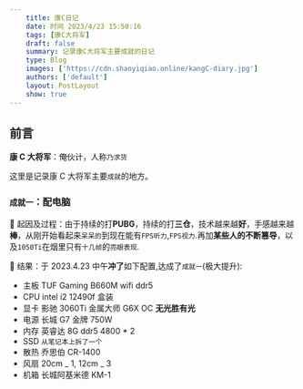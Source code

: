 ```yaml
---
    title: 康C日记
    date: 时间 2023/4/23 15:50:16
    tags: [康C大将军]
    draft: false
    summary: 记录康C大将军主要成就的日记
    type: Blog
    images: ['https://cdn.shaoyiqiao.online/kangC-diary.jpg']
    authors: ['default']
    layout: PostLayout
    show: true
---
```


## 前言

**康 C 大将军**：俺伙计，人称`乃求货`

这里是记录康 C 大将军主要`成就`的地方。

### `成就一`：配电脑

💭 起因及过程：由于持续的打**PUBG**，持续的打**三仓**，技术越来越**好**，手感越来越**棒**，从刚开始看起来`呆呆的`到现在能有`FPS听力`,`FPS视力`.再加**某些人的不断篡导**，以及`1050Ti`在烟里只有`十几帧`的`亮眼表现`.

🌚 结果：于 2023.4.23 中午**冲了**如下配置,达成了`成就一`(极大提升):

- 主板 TUF Gaming B660M wifi ddr5
- CPU intel i2 12490f 盒装
- 显卡 影驰 3060Ti 金属大师 G6X OC **无光胜有光**
- 电源 长城 G7 金牌 750W
- 内存 英睿达 8G ddr5 4800 \* 2
- SSD `从笔记本上拆了一个`
- 散热 乔思伯 CR-1400
- 风扇 20cm _ 1, 12cm _ 3
- 机箱 长城阿基米德 KM-1

